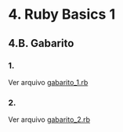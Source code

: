 # 4. Ruby Basics 1

## 4.B. Gabarito

### 1.

Ver arquivo [gabarito_1.rb](gabarito_1.rb)

### 2.

Ver arquivo [gabarito_2.rb](gabarito_2.rb)
